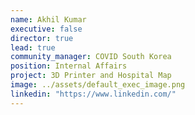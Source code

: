```yaml
---
name: Akhil Kumar
executive: false
director: true
lead: true
community_manager: COVID South Korea
position: Internal Affairs
project: 3D Printer and Hospital Map
image: ../assets/default_exec_image.png
linkedin: "https://www.linkedin.com/"
---
```

